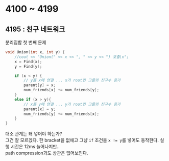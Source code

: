 # 4100 ~ 4199


## 4195 : 친구 네트워크
분리집합 첫 번째 문제  
```cpp
void Union(int x, int y) {
	//cout << "Union(" << x << ", " << y << ") 호출\n";
	x = Find(x);
	y = Find(y);

	if (x < y) {
        // y를 x에 연결 ... x가 root인 그룹의 친구수 증가
		parent[y] = x;
		num_friends[x] += num_friends[y];
	}
	else if (x > y){
        // x를 y에 연결 ... y가 root인 그룹의 친구수 증가
		parent[x] = y;
		num_friends[y] += num_friends[x];
	}
}
```
대소 관계는 왜 넣어야 하는가?  
그건 잘 모르겠다. 한 bracket을 없애고 그냥 `if` 조건을 `x != y`를 넣어도 동작한다. 실행 시간은 12ms 늘어나지만..  
path compression과도 상관은 없어보인다.


